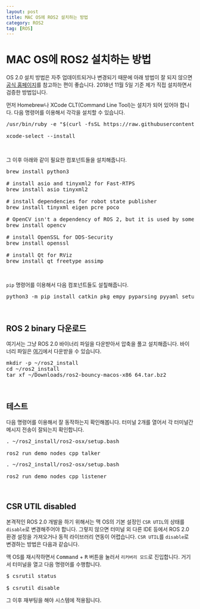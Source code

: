 ```yaml
---
layout: post
title: MAC OS에 ROS2 설치하는 방법
category: ROS2
tag: [ROS]
---
```

# MAC OS에 ROS2 설치하는 방법

OS 2.0 설치 방법은 자주 업데이트되거나 변경되기 때문에 아래 방법이 잘 되지 않으면 [공식 홈페이지](https://index.ros.org/doc/ros2/Installation/)를 참고하는 편이 좋습니다.
2018년 11월 5일 기준 제가 직접 설치하면서 검증한 방법입니다.

먼저 Homebrew나 XCode CLT(Command Line Tool)는 설치가 되어 있어야 합니다.
다음 명령어를 이용해서 각각을 설치할 수 있습니다.

<pre class="prettyprint">
/usr/bin/ruby -e "$(curl -fsSL https://raw.githubusercontent.com/Homebrew/install/master/install)"

xcode-select --install
</pre>

<br>

그 이후 아래와 같이 필요한 컴포넌트들을 설치해줍니다.

<pre class="prettyprint">
brew install python3

# install asio and tinyxml2 for Fast-RTPS
brew install asio tinyxml2

# install dependencies for robot state publisher
brew install tinyxml eigen pcre poco

# OpenCV isn't a dependency of ROS 2, but it is used by some demos.
brew install opencv

# install OpenSSL for DDS-Security
brew install openssl

# install Qt for RViz
brew install qt freetype assimp
</pre>

<br>

`pip` 명령어를 이용해서 다음 컴포넌트들도 설칲해줍니다.

<pre class="prettyprint">
python3 -m pip install catkin_pkg empy pyparsing pyyaml setuptools argcomplete
</pre>

<br>

## ROS 2 binary 다운로드

여기서는 그냥 ROS 2.0 바이너리 파일을 다운받아서 압축을 풀고 설치해줍니다.
바이너리 파일은 [여기](https://github.com/ros2/ros2/releases)에서 다운받을 수 있습니다.

<pre class="prettyprint">
mkdir -p ~/ros2_install
cd ~/ros2_install
tar xf ~/Downloads/ros2-bouncy-macos-x86_64.tar.bz2
</pre>

<br>

## 테스트

다음 명령어를 이용해서 잘 동작하는지 확인해봅니다. 터미널 2개를 열어서 각 터미널간 메시지 전송이 잘되는지 확인합니다.

<pre class="prettyprint">
. ~/ros2_install/ros2-osx/setup.bash

ros2 run demo_nodes_cpp talker
</pre>

<pre class="prettyprint">
. ~/ros2_install/ros2-osx/setup.bash

ros2 run demo_nodes_cpp listener
</pre>

<br>

## CSR UTIL disabled

본격적인 ROS 2.0 개발을 하기 위해서는 맥 OS의 기본 설정인 `CSR UTIL`의 상태를 `disable`로 변경해주어야 합니다.
그렇지 않으면 터미널 외 다른 IDE 등에서 ROS 2.0 환경 설정을 가져오거나 동적 라이브러리 연동이 어렵습니다.
`CSR UTIL`를 `disable`로 변경하는 방법은 다음과 같습니다.

맥 OS를 재시작하면서 <kbd>Command</kbd> + <kbd>R</kbd> 버튼을 눌러서 `리커버리 모드`로 진입합니다. 
거기서 터미널을 열고 다음 명령어를 수행합니다.

<pre class="prettyprint">
$ csrutil status

$ csrutil disable
</pre>

그 이후 재부팅을 해야 시스템에 적용됩니다.